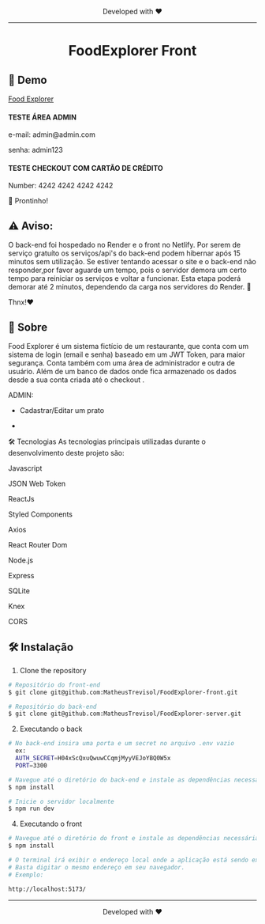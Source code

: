 <p align="center">
Developed with ❤️
</p>
<hr>

<h1 align="center">
  FoodExplorer Front
</h1>

## 🚀 Demo

<a href="https://mathfoodexplorer.netlify.app" target="_blank">
  Food Explorer
</a>

<h4>TESTE ÁREA ADMIN </h4>
<p>
  e-mail: admin@admin.com
  
  senha: admin123
</p>

<h4>TESTE CHECKOUT COM CARTÃO DE CRÉDITO</h4>
<p>
  Number: 4242 4242 4242 4242
</p>
 
🌟 Prontinho!

<h2>⚠️ Aviso:</h2>

O back-end foi hospedado no Render e o front no Netlify. Por serem de serviço gratuíto os serviços/api's do back-end podem hibernar após 15 minutos sem utilização.
Se estiver tentando acessar o site e o back-end não responder,por favor aguarde um tempo, pois o servidor demora um certo tempo para reiniciar os serviços e voltar a funcionar.
Esta etapa poderá demorar até 2 minutos, dependendo da carga nos servidores do Render. 🙏

Thnx!❤️

## 🧐 Sobre

Food Explorer é um sistema fictício de um restaurante, que conta com um sistema de login (email e senha) baseado em um JWT Token, para maior segurança. Conta também com uma área de administrador e outra de usuário.
Além de um banco de dados onde fica armazenado os dados desde a sua conta criada até o checkout .


ADMIN:
- Cadastrar/Editar um prato

- 

🛠 Tecnologias
As tecnologias principais utilizadas durante o desenvolvimento deste projeto são:

Javascript

JSON Web Token

ReactJs

Styled Components

Axios

React Router Dom

Node.js

Express

SQLite

Knex

CORS

## 🛠️ Instalação

1. Clone the repository

```bash
# Repositório do front-end
$ git clone git@github.com:MatheusTrevisol/FoodExplorer-front.git

# Repositório do back-end
$ git clone git@github.com:MatheusTrevisol/FoodExplorer-server.git
```

2. Executando o back

```bash
# No back-end insira uma porta e um secret no arquivo .env vazio
  ex:
  AUTH_SECRET=H04xScQxuQwuwCCqmjMyyVEJoYBQ0W5x
  PORT=3300

# Navegue até o diretório do back-end e instale as dependências necessárias
$ npm install

# Inicie o servidor localmente
$ npm run dev
```

4. Executando o front

```bash
# Navegue até o diretório do front e instale as dependências necessárias
$ npm install

# O terminal irá exibir o endereço local onde a aplicação está sendo executada.
# Basta digitar o mesmo endereço em seu navegador.
# Exemplo:

http://localhost:5173/
```

<hr>
<p align="center">
Developed with ❤️
</p>
